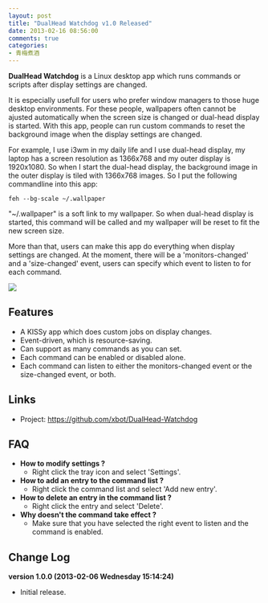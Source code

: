 ```yaml
---
layout: post
title: "DualHead Watchdog v1.0 Released"
date: 2013-02-16 08:56:00
comments: true
categories:
- 青梅煮酒
---
```

**DualHead Watchdog** is a Linux desktop app which runs commands or scripts after display settings are changed.

It is especially usefull for users who prefer window managers to those huge desktop environments. For these people, wallpapers often cannot be ajusted automatically when the screen size is changed or dual-head display is started. With this app, people can run custom commands to reset the background image when the display settings are changed. 

For example, I use i3wm in my daily life and I use dual-head display, my laptop has a screen resolution as 1366x768 and my outer display is 1920x1080. So when I start the dual-head display, the background image in the outer display is tiled with 1366x768 images. So I put the following commandline into this app:

    feh --bg-scale ~/.wallpaper

"~/.wallpaper" is a soft link to my wallpaper. So when dual-head display is started, this command will be called and my wallpaper will be reset to fit the new screen size.

More than that, users can make this app do everything when display settings are changed. At the moment, there will be a 'monitors-changed' and a 'size-changed' event, users can specify which event to listen to for each command.

![](http://pic.yupoo.com/leninlee/CE7yNP6h/medium.jpg)

Features
--------

* A KISSy app which does custom jobs on display changes.
* Event-driven, which is resource-saving.
* Can support as many commands as you can set.
* Each command can be enabled or disabled alone.
* Each command can listen to either the monitors-changed event or the size-changed event, or both.

Links
-----

* Project:      https://github.com/xbot/DualHead-Watchdog

FAQ
---

* **How to modify settings ?**
  * Right click the tray icon and select 'Settings'.
* **How to add an entry to the command list ?**
  * Right click the command list and select 'Add new entry'.
* **How to delete an entry in the command list ?**
  * Right click the entry and select 'Delete'.
* **Why doesn't the command take effect ?**
  * Make sure that you have selected the right event to listen and the command is enabled.

Change Log
----------

**version 1.0.0 (2013-02-06 Wednesday 15:14:24)**

* Initial release.
